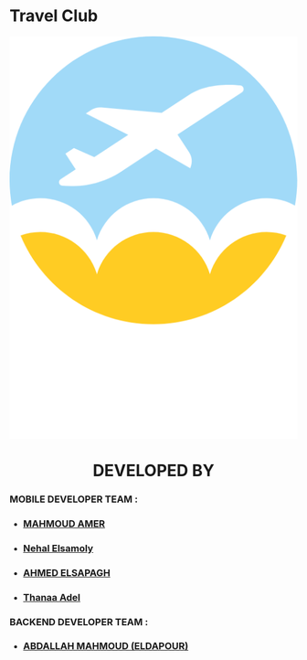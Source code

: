 # Travel Club

<div align="center">
    <img align="center" src="https://github.com/TopBusiness-Flutter-Projects/travel_club/blob/main/assets/images/splash_logo.png" alt="CENTER">
</div>



<div align="center">
    <h1>
         DEVELOPED BY
    </h1>
</div>


### MOBILE DEVELOPER TEAM :

- ### [MAHMOUD AMER](https://www.github.com/mamer8)
- ### [Nehal Elsamoly](https://github.com/NehalElsamoly)
- ### [AHMED ELSAPAGH](https://www.github.com/ahmedelsapagh10)
- ### [Thanaa Adel](https://github.com/ThanaaAdel)

  
### BACKEND DEVELOPER TEAM :

- ### [ABDALLAH MAHMOUD (ELDAPOUR)](https://www.github.com/eldapour)

